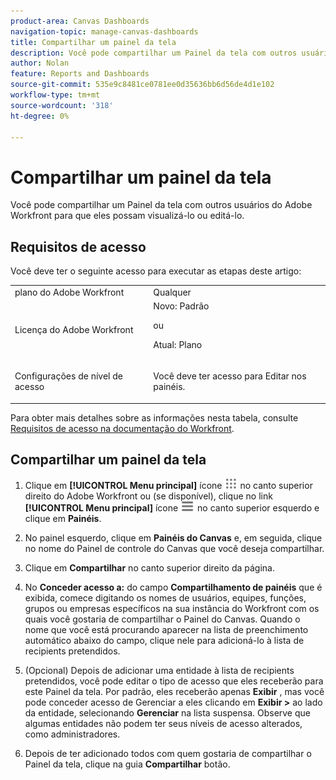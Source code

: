```yaml
---
product-area: Canvas Dashboards
navigation-topic: manage-canvas-dashboards
title: Compartilhar um painel da tela
description: Você pode compartilhar um Painel da tela com outros usuários do Adobe Workfront para que eles possam visualizá-lo ou editá-lo.
author: Nolan
feature: Reports and Dashboards
source-git-commit: 535e9c8481ce0781ee0d35636bb6d56de4d1e102
workflow-type: tm+mt
source-wordcount: '318'
ht-degree: 0%

---
```


# Compartilhar um painel da tela

Você pode compartilhar um Painel da tela com outros usuários do Adobe Workfront para que eles possam visualizá-lo ou editá-lo.

## Requisitos de acesso

Você deve ter o seguinte acesso para executar as etapas deste artigo:

<table style="table-layout:auto"> 
 <col> 
 <col> 
 <tbody> 
  <tr> 
   <td role="rowheader">plano do Adobe Workfront</td> 
   <td>Qualquer</td> 
  </tr> 
  <tr> 
   <td role="rowheader">Licença do Adobe Workfront</td> 
   <td>Novo: Padrão
   <p>ou</p>
   <p>Atual: Plano</p></td> 
  </tr> 
  <tr> 
   <td role="rowheader">Configurações de nível de acesso</td> 
   <td> <p>Você deve ter acesso para Editar nos painéis.</p></td> 
  </tr> 
 </tbody> 
</table>

Para obter mais detalhes sobre as informações nesta tabela, consulte [Requisitos de acesso na documentação do Workfront](/help/quicksilver/administration-and-setup/add-users/access-levels-and-object-permissions/access-level-requirements-in-documentation.md).

## Compartilhar um painel da tela

1. Clique em **[!UICONTROL Menu principal]** ícone ![Menu principal](/help/_includes/assets/main-menu-icon.png) no canto superior direito do Adobe Workfront ou (se disponível), clique no link **[!UICONTROL Menu principal]** ícone ![Menu principal](/help/_includes/assets/main-menu-icon-left-nav.png) no canto superior esquerdo e clique em **Painéis**.

1. No painel esquerdo, clique em **Painéis do Canvas** e, em seguida, clique no nome do Painel de controle do Canvas que você deseja compartilhar.

1. Clique em **Compartilhar** no canto superior direito da página.

1. No **Conceder acesso a:** do campo **Compartilhamento de painéis** que é exibida, comece digitando os nomes de usuários, equipes, funções, grupos ou empresas específicos na sua instância do Workfront com os quais você gostaria de compartilhar o Painel do Canvas. Quando o nome que você está procurando aparecer na lista de preenchimento automático abaixo do campo, clique nele para adicioná-lo à lista de recipients pretendidos.

1. (Opcional) Depois de adicionar uma entidade à lista de recipients pretendidos, você pode editar o tipo de acesso que eles receberão para este Painel da tela. Por padrão, eles receberão apenas **Exibir** , mas você pode conceder acesso de Gerenciar a eles clicando em **Exibir >** ao lado da entidade, selecionando **Gerenciar** na lista suspensa. Observe que algumas entidades não podem ter seus níveis de acesso alterados, como administradores.

1. Depois de ter adicionado todos com quem gostaria de compartilhar o Painel da tela, clique na guia **Compartilhar** botão.
